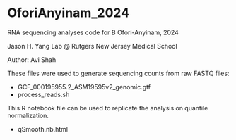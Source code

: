 # OforiAnyinam_2024

RNA sequencing analyses code for B Ofori-Anyinam, 2024

Jason H. Yang Lab @ Rutgers New Jersey Medical School

Author: Avi Shah

These files were used to generate sequencing counts from raw FASTQ files:
- GCF_000195955.2_ASM19595v2_genomic.gtf
- process_reads.sh

This R notebook file can be used to replicate the analysis on quantile normalization.
- qSmooth.nb.html
